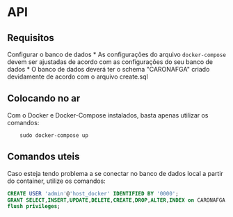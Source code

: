 # API

## Requisitos
Configurar o banco de dados
    * As configurações do arquivo `docker-compose` devem ser ajustadas de acordo com as configurações do seu banco de dados
    * O banco de dados deverá ter o schema "CARONAFGA" criado devidamente de acordo com o arquivo create.sql

## Colocando no ar

Com o Docker e Docker-Compose instalados, basta apenas utilizar os comandos:

```shell
    sudo docker-compose up
```
## Comandos uteis
Caso esteja tendo problema a se conectar no banco de dados local a partir do container, utilize os comandos:

```sql
CREATE USER 'admin'@'host_docker' IDENTIFIED BY '0000';
GRANT SELECT,INSERT,UPDATE,DELETE,CREATE,DROP,ALTER,INDEX on CARONAFGA.* TO 'admin'@'host_docker' IDENTIFIED BY '0000';
flush privileges;
```

